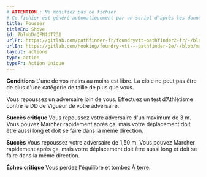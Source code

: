```yaml
---
# ATTENTION : Ne modifiez pas ce fichier
# Ce fichier est généré automatiquement par un script d'après les données du module Foundry VTT officiel et de sa traduction
title: Pousser
titleEn: Shove
id: 7blmbDrQFNfdT731
urlFr: https://gitlab.com/pathfinder-fr/foundryvtt-pathfinder2-fr/-/blob/master/data/actions/7blmbDrQFNfdT731.htm
urlEn: https://gitlab.com/hooking/foundry-vtt---pathfinder-2e/-/blob/master/packs/data/actions.db/shove.json
layout: actions
type: action
typeFr: Action Unique
---
```

**Conditions** L'une de vos mains au moins est libre. La cible ne peut pas être de plus d'une catégorie de taille de plus que vous.

Vous repoussez un adversaire loin de vous. Effectuez un test d’<span data-pf2-action="shove" data-pf2-glyph="A">Athlétisme</pf2-action> contre le DD de Vigueur de votre adversaire.

**Succès critique** Vous repoussez votre adversaire d'un maximum de 3 m. Vous pouvez Marcher rapidement après ça, mais votre déplacement doit être aussi long et doit se faire dans la même direction.

**Succès** Vous repoussez votre adversaire de 1,50 m. Vous pouvez Marcher rapidement après ça, mais votre déplacement doit être aussi long et doit se faire dans la même direction.

**Échec critique** Vous perdez l'équilibre et tombez [À terre](../conditions/à-terre.md).

